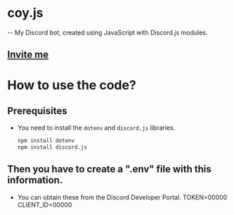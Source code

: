 # coy.js

-- My Discord bot, created using JavaScript with Discord.js modules.

## [Invite me](https://discord.com/api/oauth2/authorize?client_id=1189629794489471006&permissions=8&scope=bot)

# How to use the code?

## Prerequisites
- You need to install the `dotenv` and `discord.js` libraries.

  ```bash
  npm install dotenv
  npm install discord.js


## Then you have to create a ".env" file with this information.

- You can obtain these from the Discord Developer Portal.
TOKEN=00000
CLIENT_ID=00000
